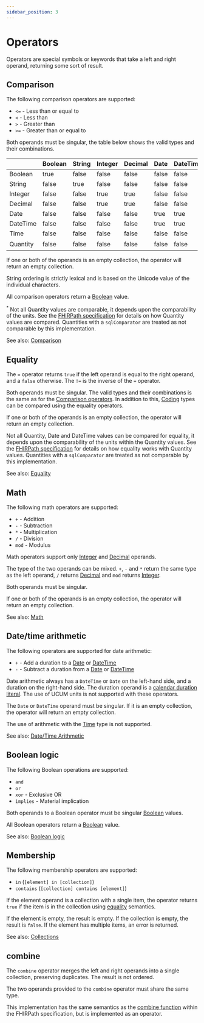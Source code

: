 ```yaml
---
sidebar_position: 3
---
```


# Operators

Operators are special symbols or keywords that take a left and right operand,
returning some sort of result.

## Comparison

The following comparison operators are supported:

- `<=` - Less than or equal to
- `<` - Less than
- `>` - Greater than
- `>=` - Greater than or equal to

Both operands must be singular, the table below shows the valid types and their
combinations.

|          | Boolean | String | Integer | Decimal | Date  | DateTime | Time  | Quantity         |
|----------|---------|--------|---------|---------|-------|----------|-------|------------------|
| Boolean  | true    | false  | false   | false   | false | false    | false | false            |
| String   | false   | true   | false   | false   | false | false    | false | false            |
| Integer  | false   | false  | true    | true    | false | false    | false | false            |
| Decimal  | false   | false  | true    | true    | false | false    | false | false            |
| Date     | false   | false  | false   | false   | true  | true     | false | false            |
| DateTime | false   | false  | false   | false   | true  | true     | false | false            |
| Time     | false   | false  | false   | false   | false | false    | true  | false            |
| Quantity | false   | false  | false   | false   | false | false    | false | true<sup>*</sup> |

If one or both of the operands is an empty collection, the operator will return
an empty collection.

String ordering is strictly lexical and is based on the Unicode value of the
individual characters.

All comparison operators return a [Boolean](/docs/fhirpath/data-types#boolean) value.

<sup>*</sup> Not all Quantity values are comparable, it depends upon the
comparability of the units. See the
[FHIRPath specification](https://hl7.org/fhirpath/#comparison) for details on
how Quantity values are compared. Quantities with a `sqlComparator` are treated as
not comparable by this implementation.

See also: [Comparison](https://hl7.org/fhirpath/#comparison)

## Equality

The `=` operator returns `true` if the left operand is equal to the right
operand, and a `false` otherwise. The `!=` is the inverse of the `=` operator.

Both operands must be singular. The valid types and their combinations is the 
same as for the [Comparison operators](#comparison). In addition to this, 
[Coding](/docs/fhirpath/data-types#coding) types can 
be compared using the equality operators.

If one or both of the operands is an empty collection, the operator will return
an empty collection.

Not all Quantity, Date and DateTime values can be compared for equality, it
depends upon the comparability of the units within the Quantity values. See the
[FHIRPath specification](https://hl7.org/fhirpath/#quantity-equality) for
details on how equality works with Quantity values. Quantities with a
`sqlComparator` are treated as not comparable by this implementation.

See also: [Equality](https://hl7.org/fhirpath/#equality)

## Math

The following math operators are supported:

- `+` - Addition
- `-` - Subtraction
- `*` - Multiplication
- `/` - Division
- `mod` - Modulus

Math operators support only [Integer](/docs/fhirpath/data-types#integer) and
[Decimal](/docs/fhirpath/data-types#decimal) operands.

The type of the two operands can be mixed. `+`, `-` and `*` return the same type
as the left operand, `/` returns [Decimal](/docs/fhirpath/data-types#decimal) and `mod`
returns [Integer](/docs/fhirpath/data-types#integer).

Both operands must be singular.

If one or both of the operands is an empty collection, the operator will return
an empty collection.

See also: [Math](https://hl7.org/fhirpath/#math)

## Date/time arithmetic

The following operators are supported for date arithmetic:

- `+` - Add a duration to a [Date](/docs/fhirpath/data-types#date) or
  [DateTime](/docs/fhirpath/data-types#datetime)
- `-` - Subtract a duration from a [Date](/docs/fhirpath/data-types#date) or
  [DateTime](/docs/fhirpath/data-types#datetime)

Date arithmetic always has a `DateTime` or `Date` on the left-hand side, and a
duration on the right-hand side. The duration operand is a
[calendar duration literal](/docs/fhirpath/data-types#quantity). The use of UCUM units
is not supported with these operators.

The `Date` or `DateTime` operand must be singular. If it is an empty collection,
the operator will return an empty collection.

The use of arithmetic with the [Time](/docs/fhirpath/data-types#time) type is not
supported.

See also: [Date/Time Arithmetic](https://hl7.org/fhirpath/#datetime-arithmetic)

## Boolean logic

The following Boolean operations are supported:

- `and`
- `or`
- `xor` - Exclusive OR
- `implies` - Material implication

Both operands to a Boolean operator must be singular
[Boolean](/docs/fhirpath/data-types#boolean) values.

All Boolean operators return a [Boolean](/docs/fhirpath/data-types#boolean) value.

See also:
[Boolean logic](https://hl7.org/fhirpath/#boolean-logic)

## Membership

The following membership operators are supported:

- `in` (`[element] in [collection]`)
- `contains` (`[collection] contains [element]`)

If the element operand is a collection with a single item, the operator
returns `true` if the item is in the collection using [equality](#equality)
semantics.

If the element is empty, the result is empty. If the collection is empty, the
result is `false`. If the element has multiple items, an error is returned.

See also:
[Collections](https://hl7.org/fhirpath/#collections-2)

## combine

The `combine` operator merges the left and right operands into a single
collection, preserving duplicates. The result is not ordered.

The two operands provided to the `combine` operator must share the same type.

This implementation has the same semantics as
the [combine function](https://hl7.org/fhirpath/#combineother-collection-collection)
within the FHIRPath specification, but is implemented as an operator.
